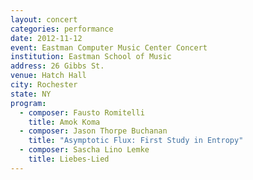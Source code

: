 ```yaml
---
layout: concert
categories: performance
date: 2012-11-12
event: Eastman Computer Music Center Concert
institution: Eastman School of Music
address: 26 Gibbs St.
venue: Hatch Hall
city: Rochester
state: NY
program:
  - composer: Fausto Romitelli
    title: Amok Koma
  - composer: Jason Thorpe Buchanan
    title: "Asymptotic Flux: First Study in Entropy"
  - composer: Sascha Lino Lemke
    title: Liebes-Lied
---
```

